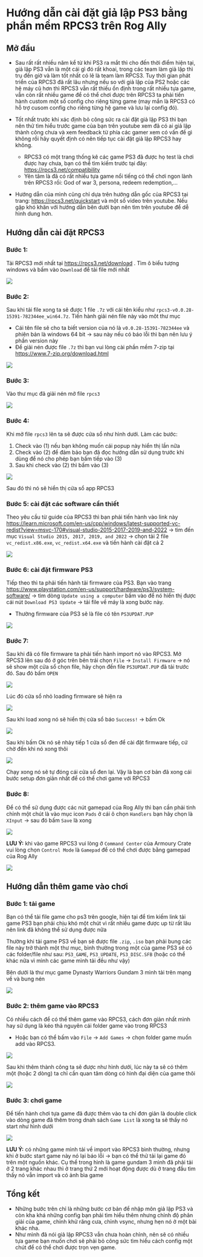 # Hướng dẫn cài đặt giả lập PS3 bằng phần mềm RPCS3 trên Rog Ally

## Mở đầu

- Sau rất rất nhiều năm kể từ khi PS3 ra mắt thì cho đến thời điểm hiện tại, giả lập PS3 vẫn là một cái gì đó rất khoai, trong các team làm giả lập thì trụ đến giờ và làm tốt nhất có lẽ là team làm RPCS3. Tuy thời gian phát triển của RPCS3 đã rất lâu nhưng nếu so với giả lập của PS2 hoặc các hệ máy cũ hơn thì RPCS3 vẫn rất thiếu ổn định trong rất nhiều tựa game, vẫn còn rất nhiều game để có thể chơi được trên RPCS3 ta phải tiến hành custom một số config cho riêng từng game (may mắn là RPCS3 có hỗ trợ cusom config cho riêng từng hệ game và lưu lại config đó). 

- Tốt nhất trước khi xác định bỏ công sức ra cài đặt giả lập PS3 thì bạn nên thử tìm hiểu trước game của bạn trên youtube xem đã có ai giả lập thành công chưa và xem feedback từ phía các gamer xem có vấn đề gì không rồi hãy quyết định có nên tiếp tục cài đặt giả lập RPCS3 hay không.
  - RPCS3 có một trang thống kê các game PS3 đã được họ test là chơi được hay chưa, bạn có thể tìm kiếm trước tại đây: https://rpcs3.net/compatibility 
  - Yên tâm là đã có rất nhiều tựa game nổi tiếng có thể chơi ngon lành trên RPCS3 rồi: God of war 3, persona, redeem redemption,...

- Hướng dẫn của mình cũng chỉ dựa trên hướng dẫn gốc của RPCS3 tại trang: https://rpcs3.net/quickstart và một số video trên youtube. Nếu gặp khó khăn với hướng dẫn bên dưới bạn nên tìm trên youtube để dễ hình dung hơn.

## Hướng dẫn cài đặt RPCS3

### Bước 1: 

Tải RPCS3 mới nhất tại https://rpcs3.net/download . Tìm ô biểu tượng windows và bấm vào `Download` để tải file mới nhất

![](./ps3-01.jpg)

### Bước 2: 

Sau khi tải file xong ta sẽ được 1 file `.7z` với cái tên kiểu như `rpcs3-v0.0.28-15391-782344ee_win64.7z`. Tiến hành giải nén file này vào môt thư mục
  - Cái tên file sẽ cho ta biết version của nó là `v0.0.28-15391-782344ee` và phiên bản là windows 64 bit -> sau này nếu có báo lỗi thì bạn nên lưu ý phần version này
  - Để giải nén được file `.7z` thì bạn vui lòng cài phần mềm 7-zip tại https://www.7-zip.org/download.html 

![](./ps3-02.jpg)

### Bước 3: 

Vào thư mục đã giải nén mở file `rpcs3`

![](./ps3-03.jpg)

### Bước 4: 

Khi mở file `rpcs3` lên ta sẽ được cửa sổ như hình dưới. Làm các bước:
  1. Check vào (1) nếu bạn không muốn cái popup này hiển thị lần nữa
  2. Check vào (2) để đảm bảo bạn đã đọc hướng dẫn sử dụng trước khi dùng để nó cho phép bạn bấm tiếp vào (3)
  3. Sau khi check vào (2) thì bấm vào (3)

![](./ps3-04.jpg)

Sau đó thì nó sẽ hiển thị cửa sổ app RPCS3

### Bước 5: cài đặt các software cần thiết

Theo yêu cầu từ guide của RPCS3 thì bạn phải tiến hành vào link này https://learn.microsoft.com/en-us/cpp/windows/latest-supported-vc-redist?view=msvc-170#visual-studio-2015-2017-2019-and-2022  -> tìm đến mục `Visual Studio 2015, 2017, 2019, and 2022` -> chọn tải 2 file `vc_redist.x86.exe`, `vc_redist.x64.exe` và tiến hành cài đặt cả 2

![](./ps3-install-software-01.png)

### Bước 6: cài đặt firmware PS3

Tiếp theo thì ta phải tiến hành tải firmware của PS3. Bạn vào trang https://www.playstation.com/en-us/support/hardware/ps3/system-software/ -> tìm dòng `Update using a computer` bấm vào để nó hiển thị được cái nút `Download PS3 Update` -> tải file về máy là xong bước này.
  - Thường firmware của PS3 sẽ là file có tên `PS3UPDAT.PUP`
  
![](./ps3-05.jpg)

### Bước 7: 

Sau khi đã có file firmware ta phải tiến hành import nó vào RPCS3. Mở RPCS3 lên sau đó ở góc trên bên trái chọn `File` -> `Install Firmware` -> nó sẽ show một cửa sổ chọn file, hãy chọn đến file `PS3UPDAT.PUP` đã tải trước đó. Sau đó bấm `OPEN`

![](./ps3-06.jpg)

Lúc đó cửa sổ nhỏ loading firmware sẽ hiện ra

![](./ps3-07.jpg)

Sau khi load xong nó sẽ hiển thị cửa sổ báo `Success!` -> bấm Ok

![](./ps3-08.jpg)

Sau khi bấm Ok nó sẽ nhảy tiếp 1 cửa sổ đen để cài đặt firmware tiếp, cứ chờ đến khi nó xong thôi

![](./ps3-09.jpg)

Chạy xong nó sẽ tự đóng cái cửa sổ đen lại. Vậy là bạn cơ bản đã xong cái bước setup đơn giản nhất để có thể chơi game với RPCS3

### Bước 8:

Để có thể sử dụng được các nút gamepad của Rog Ally thì bạn cần phải tinh chỉnh một chút là vào mục icon `Pads` ở cái ô chọn `Handlers` bạn hãy chọn là `XInput` -> sau đó bấm `Save` là xong

![](./ps3-10.jpg)

**LƯU Ý:** khi vào game RPCS3 vui lòng ở `Command Center` của Armoury Crate vui lòng chọn `Control Mode` là `Gamepad` để có thể chơi được bằng gamepad của Rog Ally

![](./ps3-11.jpg)

## Hướng dẫn thêm game vào chơi

### Bước 1: tải game

Bạn có thể tải file game cho ps3 trên google, hiện tại để tìm kiếm link tải game PS3 bạn phải chịu khó một chút vì rất nhiều game được up từ rất lâu nên link đã không thể sử dụng được nữa

Thường khi tải game PS3 về bạn sẽ được file `.zip`, `.iso` bạn phải bung các file này trở thành một thư mục, bình thường trong một của game PS3 sẽ có các folder/file như sau: `PS3_GAME`, `PS3_UPDATE`, `PS3_DISC.SFB` (hoặc có thể khác nữa vì mình các game mình tải đều như vậy)

Bên dưới là thư mục game Dynasty Warriors Gundam 3 mình tải trên mạng về và bung nén

![](./ps3-game-folder.jpg)

### Bước 2: thêm game vào RPCS3

Có nhiều cách để có thể thêm game vào RPCS3, cách đơn giản nhất mình hay sử dụng là kéo thả nguyên cái folder game vào trong RPCS3
  - Hoặc bạn có thể bấm vào `File` -> `Add Games` -> chọn folder game muốn add vào RPCS3.

![](./ps3-game-01.jpg)

Sau khi thêm thành công ta sẽ được như hình dưới, lúc này ta sẽ có thêm một (hoặc 2 dòng) ta chỉ cần quan tâm dòng có hình đại diện của game thôi

![](./ps3-game-02.jpg)

### Bước 3: chơi game

Để tiến hành chơi tựa game đã được thêm vào ta chỉ đơn giản là double click vào dòng game đã thêm trong dnah sách `Game List` là xong ta sẽ thấy nó start như hình dưới

![](./ps3-game-03.jpg)

**LƯU Ý:** có những game mình tải về import vào RPCS3 bình thường, nhưng khi ở bước start game này nó lại báo lỗi -> bạn có thể thử tải lại game đó trên một nguồn khác. Cụ thể trong hình là game gundam 3 mình đã phải tải ở 2 trang khác nhau thì ở trang thứ 2 mới hoạt động được dù ở trang đầu tìm thấy nó vẫn import và có ảnh bìa game

## Tổng kết

- Những bước trên chỉ là những bước cơ bản để nhập môn giả lập PS3 và còn kha khá những config bạn phải tìm hiểu thêm nhưng chỉnh độ phân giải của game, chỉnh khử răng cưa, chỉnh vsync, nhưng hẹn nó ở một bài khác nha.
- Như mình đã nói giả lập RPCS3 vẫn chưa hoàn chỉnh, nên sẽ có nhiều tựa game bạn muốn chơi sẽ phải bỏ công sức tìm hiểu cách config một chút để có thể chơi được trọn vẹn game.